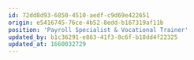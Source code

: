 ```yaml
---
id: 72dd8d93-6850-4510-aedf-c9d69e422651
origin: e5416745-76ce-4b52-8edd-b167319af11b
position: 'Payroll Specialist & Vocational Trainer'
updated_by: b1c36291-e863-41f3-8c6f-b18dd4f22325
updated_at: 1660032729
---
```

